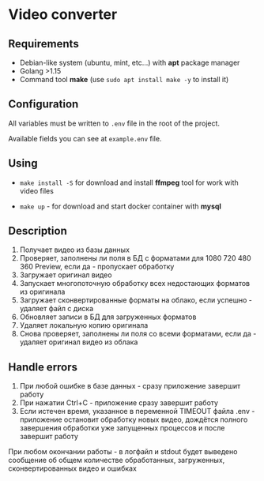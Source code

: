 # Video converter

## Requirements

- Debian-like system (ubuntu, mint, etc...) with **apt** package manager
- Golang >1.15
- Command tool **make** (use `sudo apt install make -y` to install it)

## Configuration

All variables must be written to `.env` file in the root of the project.

Available fields you can see at `example.env` file.

## Using

- `make install -S` for download and install **ffmpeg** tool for work with video files

- `make up` - for download and start docker container with **mysql**

## Description

1. Получает видео из базы данных
2. Проверяет, заполнены ли поля в БД с форматами для 1080 720 480 360 Preview, если да - пропускает обработку
3. Загружает оригинал видео
4. Запускает многопоточную обработку всех недостающих форматов из оригинала
5. Загружает сконвертированные форматы на облако, если успешно - удаляет файл с диска
6. Обновляет записи в БД для загруженных форматов
7. Удаляет локальную копию оригинала
8. Снова проверяет, заполнены ли поля со всеми форматами, если да - удаляет оригинал видео из облака

## Handle errors

1. При любой ошибке в базе данных - сразу приложение завершит работу
2. При нажатии Ctrl+C - приложение сразу завершит работу
3. Если истечен время, указанное в переменной TIMEOUT файла .env - приложение остановит обработку новых видео, дождётся
   полного завершения обработки уже запущенных процессов и после завершит работу

При любом окончании работы - в логфайл и stdout будет выведено сообщение об общем количестве обработанных, загруженных,
сконвертированных видео и ошибках